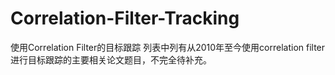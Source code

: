 # Correlation-Filter-Tracking
使用Correlation Filter的目标跟踪
列表中列有从2010年至今使用correlation filter进行目标跟踪的主要相关论文题目，不完全待补充。
